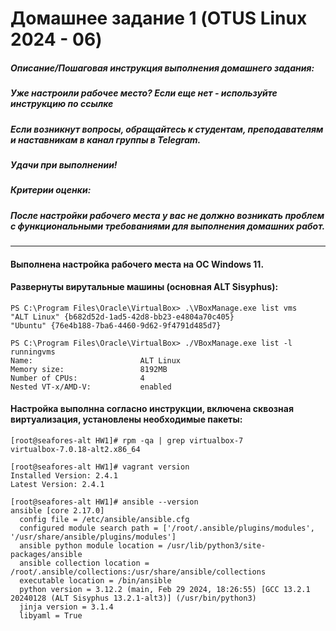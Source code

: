 # Домашнее задание 1 (OTUS Linux 2024 - 06)

##### Описание/Пошаговая инструкция выполнения домашнего задания:
##### Уже настроили рабочее место? Если еще нет - используйте инструкцию по ссылке
##### Если возникнут вопросы, обращайтесь к студентам, преподавателям и наставникам в канал группы в Telegram.
##### Удачи при выполнении!

##### Критерии оценки:
##### После настройки рабочего места у вас не должно возникать проблем с функциональными требованиями для выполнения домашних работ.

------

#### Выполнена настройка рабочего места на ОС Windows 11.
#### Развернуты вирутальные машины (основная ALT Sisyphus): 
```
PS C:\Program Files\Oracle\VirtualBox> .\VBoxManage.exe list vms
"ALT Linux" {b682d52d-1ad5-42d8-bb23-e4804a70c405}
"Ubuntu" {76e4b188-7ba6-4460-9d62-9f4791d485d7}

PS C:\Program Files\Oracle\VirtualBox> ./VBoxManage.exe list -l runningvms
Name:                        ALT Linux
Memory size:                 8192MB
Number of CPUs:              4
Nested VT-x/AMD-V:           enabled
```

#### Настройка выполнна согласно инструкции, включена сквозная виртуализация, установлены необходимые пакеты:
```
[root@seafores-alt HW1]# rpm -qa | grep virtualbox-7
virtualbox-7.0.18-alt2.x86_64
```

```
[root@seafores-alt HW1]# vagrant version
Installed Version: 2.4.1
Latest Version: 2.4.1
```

```
[root@seafores-alt HW1]# ansible --version
ansible [core 2.17.0]
  config file = /etc/ansible/ansible.cfg
  configured module search path = ['/root/.ansible/plugins/modules', '/usr/share/ansible/plugins/modules']
  ansible python module location = /usr/lib/python3/site-packages/ansible
  ansible collection location = /root/.ansible/collections:/usr/share/ansible/collections
  executable location = /bin/ansible
  python version = 3.12.2 (main, Feb 29 2024, 18:26:55) [GCC 13.2.1 20240128 (ALT Sisyphus 13.2.1-alt3)] (/usr/bin/python3)
  jinja version = 3.1.4
  libyaml = True
```
